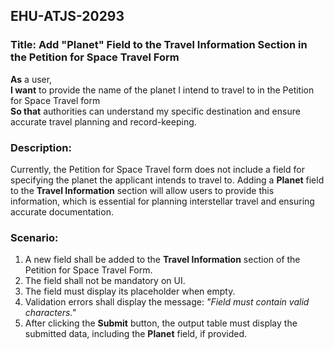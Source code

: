 ## EHU-ATJS-20293

### Title: Add "Planet" Field to the Travel Information Section in the Petition for Space Travel Form

**As** a user,  
**I want** to provide the name of the planet I intend to travel to in the Petition for Space Travel form  
**So that** authorities can understand my specific destination and ensure accurate travel planning and record-keeping.

### Description:
Currently, the Petition for Space Travel form does not include a field for specifying the planet the applicant intends to travel to. Adding a **Planet** field to the **Travel Information** section will allow users to provide this information, which is essential for planning interstellar travel and ensuring accurate documentation.

### Scenario:
1. A new field shall be added to the **Travel Information** section of the Petition for Space Travel Form.
2. The field shall not be mandatory on UI.
3. The field must display its placeholder when empty.
4. Validation errors shall display the message: *"Field must contain valid characters."*
5. After clicking the **Submit** button, the output table must display the submitted data, including the **Planet** field, if provided.  

